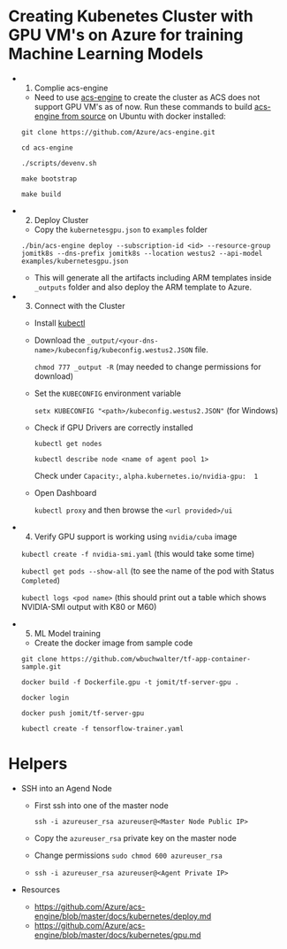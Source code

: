 # Creating Kubenetes Cluster with GPU VM's on Azure for training Machine Learning Models

- 1) Complie acs-engine

    - Need to use [acs-engine](https://github.com/Azure/acs-engine) to create the cluster as ACS does not support GPU VM's as of now. Run these commands to build [acs-engine from source](https://github.com/Azure/acs-engine/blob/master/docs/acsengine.md) on Ubuntu with docker installed:

    `git clone https://github.com/Azure/acs-engine.git`

    `cd acs-engine`

    `./scripts/devenv.sh`

    `make bootstrap`

    `make build`

- 2) Deploy Cluster

    - Copy the `kubernetesgpu.json` to `examples` folder

    `./bin/acs-engine deploy --subscription-id <id> --resource-group jomitk8s --dns-prefix jomitk8s --location westus2 --api-model examples/kubernetesgpu.json`

    - This will generate all the artifacts including ARM templates inside `_outputs` folder and also deploy the ARM template to Azure.

- 3) Connect with the Cluster

    - Install [kubectl](https://kubernetes.io/docs/tasks/tools/install-kubectl/)

    - Download the `_output/<your-dns-name>/kubeconfig/kubeconfig.westus2.JSON` file.
        
        `chmod 777 _output -R`  (may needed to change permissions for download)

    - Set the `KUBECONFIG` environment variable

        `setx KUBECONFIG "<path>/kubeconfig.westus2.JSON"`  (for Windows)

    - Check if GPU Drivers are correctly installed

        `kubectl get nodes`

        `kubectl describe node <name of agent pool 1>`

        Check under `Capacity:`, `alpha.kubernetes.io/nvidia-gpu:  1`

    - Open Dashboard

        `kubectl proxy` and then browse the `<url provided>/ui`

- 4) Verify GPU support is working using `nvidia/cuba` image

    `kubectl create -f nvidia-smi.yaml`  (this would take some time)

    `kubectl get pods --show-all`  (to see the name of the pod with Status `Completed`)

    `kubectl logs <pod name>`  (this should print out a table which shows NVIDIA-SMI output with K80 or M60)

- 5) ML Model training

    - Create the docker image from sample code

    `git clone https://github.com/wbuchwalter/tf-app-container-sample.git`

    `docker build -f Dockerfile.gpu -t jomit/tf-server-gpu .`

    `docker login`

    `docker push jomit/tf-server-gpu`

    `kubectl create -f tensorflow-trainer.yaml`



# Helpers

- SSH into an Agend Node
    - First ssh into one of the master node 

        `ssh -i azureuser_rsa azureuser@<Master Node Public IP>`

    - Copy the `azureuser_rsa` private key on the master node

    - Change permissions `sudo chmod 600 azureuser_rsa`

    - `ssh -i azureuser_rsa azureuser@<Agent Private IP>`

- Resources
    - https://github.com/Azure/acs-engine/blob/master/docs/kubernetes/deploy.md
    - https://github.com/Azure/acs-engine/blob/master/docs/kubernetes/gpu.md  


    
